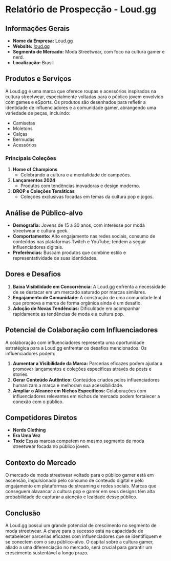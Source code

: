 # Relatório de Prospecção - Loud.gg

## Informações Gerais
- **Nome da Empresa:** Loud.gg
- **Website:** [loud.gg](http://www.loud.gg)
- **Segmento de Mercado:** Moda Streetwear, com foco na cultura gamer e nerd.
- **Localização:** Brasil

## Produtos e Serviços
A Loud.gg é uma marca que oferece roupas e acessórios inspirados na cultura streetwear, especialmente voltadas para o público jovem envolvido com games e eSports. Os produtos são desenhados para refletir a identidade de influenciadores e a comunidade gamer, abrangendo uma variedade de peças, incluindo:
- Camisetas
- Moletons
- Calças
- Bermudas
- Acessórios

### Principais Coleções
1. **Home of Champions**
   - Celebrando a cultura e a mentalidade de campeões.
2. **Lançamentos 2024**
   - Produtos com tendências inovadoras e design moderno.
3. **DROP e Coleções Temáticas**
   - Coleções exclusivas focadas em temas da cultura pop e jogos.

## Análise de Público-alvo
- **Demografia:** Jovens de 15 a 30 anos, com interesse por moda streetwear e cultura geek.
- **Comportamento:** Alto engajamento nas redes sociais, consumo de conteúdos nas plataformas Twitch e YouTube, tendem a seguir influenciadores digitais.
- **Preferências:** Buscam produtos que combine estilo e representatividade de suas identidades.

## Dores e Desafios
1. **Baixa Visibilidade em Concorrência:** A Loud.gg enfrenta a necessidade de se destacar em um mercado saturado por marcas similares.
2. **Engajamento de Comunidade:** A construção de uma comunidade leal que promova a marca de forma orgânica ainda é um desafio.
3. **Adoção de Novas Tendências:** Dificuldade em acompanhar rapidamente as tendências de moda e a cultura pop.

## Potencial de Colaboração com Influenciadores
A colaboração com influenciadores representa uma oportunidade estratégica para a Loud.gg enfrentar os desafios mencionados. Os influenciadores podem:
1. **Aumentar a Visibilidade da Marca:** Parcerias eficazes podem ajudar a promover lançamentos e coleções específicas através de posts e stories.
2. **Gerar Conteúdo Autêntico:** Conteúdos criados pelos influenciadores humanizam a marca e melhoram sua acessibilidade.
3. **Ampliar o Alcance em Nichos Específicos:** Colaborações com influenciadores relevantes em nichos de mercado podem fortalecer a conexão com o público.

## Competidores Diretos
- **Nerds Clothing**
- **Era Uma Vez**
- **Toxic**
Essas marcas competem no mesmo segmento de moda streetwear focada no público jovem.

## Contexto do Mercado
O mercado de moda streetwear voltado para o público gamer está em ascensão, impulsionado pelo consumo de conteúdo digital e pelo engajamento em plataformas de streaming e redes sociais. Marcas que conseguem alavancar a cultura pop e gamer em seus designs têm alta probabilidade de capturar a atenção e lealdade desse público.

## Conclusão
A Loud.gg possui um grande potencial de crescimento no segmento de moda streetwear. A chave para o sucesso está na capacidade de estabelecer parcerias eficazes com influenciadores que se identifiquem e se conectem com o seu público-alvo. O capital sobre a cultura gamer, aliado a uma diferenciação no mercado, será crucial para garantir um crescimento sustentável a longo prazo.